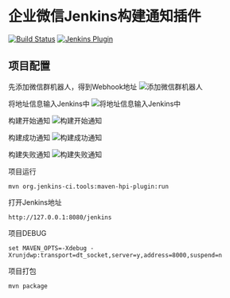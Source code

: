 # 企业微信Jenkins构建通知插件

[![Build Status](https://ci.jenkins.io/buildStatus/icon?job=Plugins%2Fqy-wechat-notification-plugin%2Fmaster)](https://ci.jenkins.io/job/Plugins/job/qy-wechat-notification-plugin/job/master/)
[![Jenkins Plugin](https://img.shields.io/jenkins/plugin/v/qy-wechat-notification.svg)](https://plugins.jenkins.io/qy-wechat-notification-plugin)



## 项目配置

先添加微信群机器人，得到Webhook地址
![添加微信群机器人](http://cdn.itwake.com/15637075518533.jpg)

将地址信息输入Jenkins中
![将地址信息输入Jenkins中](http://cdn.itwake.com/15637076950124.jpg)

构建开始通知
![构建开始通知](http://cdn.itwake.com/15637078101376.jpg)

构建成功通知
![构建成功通知](http://cdn.itwake.com/15637078640589.jpg)

构建失败通知
![构建失败通知](http://cdn.itwake.com/15637079190249.jpg)

项目运行
```
mvn org.jenkins-ci.tools:maven-hpi-plugin:run
```

打开Jenkins地址
```
http://127.0.0.1:8080/jenkins
```

项目DEBUG
````
set MAVEN_OPTS=-Xdebug -Xrunjdwp:transport=dt_socket,server=y,address=8000,suspend=n
````

项目打包
````
mvn package
````
